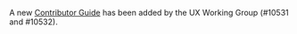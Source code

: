 A new [Contributor Guide](https://dataverse-guide--10532.org.readthedocs.build/en/10532/contributor/index.html) has been added by the UX Working Group (#10531 and #10532).
